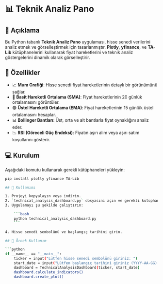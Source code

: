 # 📊 Teknik Analiz Pano

## 📜 Açıklama

Bu Python tabanlı **Teknik Analiz Pano** uygulaması, hisse senedi verilerini analiz etmek ve görselleştirmek için tasarlanmıştır. **Plotly**, **yfinance**, ve **TA-Lib** kütüphanelerini kullanarak fiyat hareketlerini ve teknik analiz göstergelerini dinamik olarak görselleştirir.

## 🚀 Özellikler

- 📈 **Mum Grafiği**: Hisse senedi fiyat hareketlerinin detaylı bir görünümünü sağlar.
- 🔵 **Basit Hareketli Ortalama (SMA)**: Fiyat hareketlerinin 20 günlük ortalamasını görüntüler.
- 🟢 **Üstel Hareketli Ortalama (EMA)**: Fiyat hareketlerinin 15 günlük üstel ortalamasını hesaplar.
- 📊 **Bollinger Bantları**: Üst, orta ve alt bantlarla fiyat oynaklığını analiz eder.
- 📉 **RSI (Göreceli Güç Endeksi)**: Fiyatın aşırı alım veya aşırı satım koşullarını gösterir.

## 💻 Kurulum

Aşağıdaki komutu kullanarak gerekli kütüphaneleri yükleyin:

```bash
pip install plotly yfinance TA-Lib

## 🔧 Kullanımı

1. Projeyi kopyalayın veya indirin.
2. `technical_analysis_dashboard.py` dosyasını açın ve gerekli kütüphaneleri içe aktarın.
3. Uygulamayı şu şekilde çalıştırın:

    ```bash
    python technical_analysis_dashboard.py
    ```

4. Hisse senedi sembolünü ve başlangıç tarihini girin.

## 📝 Örnek Kullanım

```python
if __name__ == "__main__":
    ticker = input("Lütfen hisse senedi sembolünü giriniz: ")
    start_date = input("Lütfen başlangıç tarihini giriniz (YYYY-AA-GG): ")
    dashboard = TechnicalAnalysisDashboard(ticker, start_date)
    dashboard.calculate_indicators()
    dashboard.create_plot()